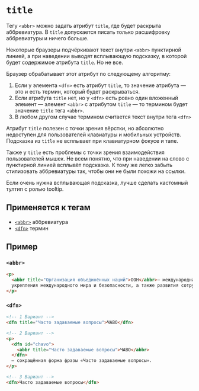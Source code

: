 # `title`

Тегу `<abbr>` можно задать атрибут `title`, где будет раскрыта аббревиатура. В `title` допускается писать только расшифровку аббревиатуры и ничего больше.

Некоторые браузеры подчёркивают текст внутри `<abbr>` пунктирной линией, а при наведении выводят всплывающую подсказку, в которой будет содержимое атрибута `title`. Но не все.

Браузер обрабатывает этот атрибут по следующему алгоритму:

1. Если у элемента `<dfn>` есть атрибут `title`, то значение атрибута — это и есть термин, который будет раскрываться.
2. Если атрибута `title` нет, но у `<dfn>` есть ровно один вложенный элемент — элемент `<abbr>` с атрибутом `title` — то термином будет значение `title` тега `<abbr>`.
3. В любом другом случае термином считается текст внутри тега `<dfn>`

Атрибут `title` полезен с точки зрения вёрстки, но абсолютно недоступен для пользователей клавиатуры и мобильных устройств. Подсказка из `title` не всплывает при клавиатурном фокусе и тапе.

Также у `title` есть проблемы с точки зрения взаимодействия пользователей мышек. Не всем понятно, что при наведении на слово с пунктирной линией всплывёт подсказка. К тому же легко забыть стилизовать аббревиатуры так, чтобы они не были похожи на ссылки.

Если очень нужна всплывающая подсказка, лучше сделать кастомный тултип с ролью tooltip.

## Применяется к тегам

- [`<abbr>`](../../TAGS/INLINE/abbr.md) аббревиатура
- [`<dfn>`](../../TAGS/INLINE/dfn.md) термин

## Пример

### `<abbr>`

```html
<p>
  <abbr title="Организация объединённых наций">ООН</abbr>— международная организация, созданная для поддержания и
  укрепления международного мира и безопасности, а также развития сотрудничества между государствами.
</p>
```

### `<dfn>`

```html
<!-- 1 Вариант -->
<dfn title="Часто задаваемые вопросы">ЧАВО</dfn>

<!-- 2 Вариант -->
<p>
  <dfn id="chavo">
    <abbr title="Часто задаваемые вопросы">ЧАВО</abbr>
  </dfn>
  — сокращённая форма фразы «Часто задаваемые вопросы».
</p>

<!-- 3 Вариант -->
<dfn>Часто задаваемые вопросы</dfn>
```
